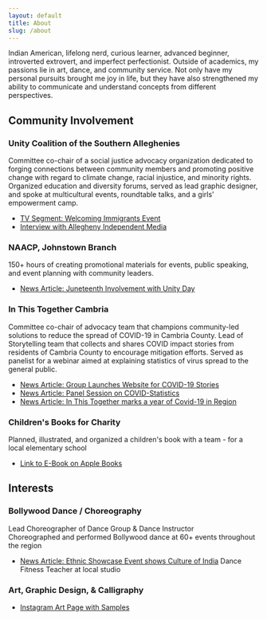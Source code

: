 ```yaml
---
layout: default
title: About
slug: /about
---
```


Indian American, lifelong nerd, curious learner, advanced beginner, introverted extrovert, and imperfect perfectionist. Outside of academics, my passions lie in art, dance, and community service. Not only have my personal pursuits brought me joy in life, but they have also strengthened my ability to communicate and understand concepts from different perspectives. 

## <b> Community Involvement </b>
### Unity Coalition of the Southern Alleghenies
Committee co-chair of a social justice advocacy organization dedicated to forging connections between community members and promoting positive change with regard to climate change, racial injustice, and minority rights. Organized education and diversity forums, served as lead graphic designer, and spoke at multicultural events, roundtable talks, and a girls’ empowerment camp. <br />
* [TV Segment: Welcoming Immigrants Event](https://wjactv.com/news/local/welcoming-johnstown-event-held-to-showcase-culture-and-accept-immigrants)
* [Interview with Allegheny Independent Media](https://alleghenyindependent.media/2023/02/03/rachel-allen-and-tulsi-shrivastava-of-the-unity-coalition-of-the-southern-alleghenies/)
  
### NAACP, Johnstown Branch
150+ hours of creating promotional materials for events, public speaking, and event planning with community leaders. <br />
* [News Article: Juneteenth Involvement with Unity Day](https://www.tribdem.com/news/juneteenth-in-johnstown-come-alive-with-the-community-unity-day-celebration-focuses-on-togetherness-culture/article_0ffedca8-0b71-11ee-b97c-ab42b239f205.html)

### In This Together Cambria
Committee co-chair of advocacy team that champions community-led solutions to reduce the spread of COVID-19 in Cambria County. Lead of Storytelling team that collects and shares COVID impact stories from residents of Cambria County to encourage mitigation efforts. Served as panelist for a webinar aimed at explaining statistics of virus spread to the general public.  <br />
* [News Article: Group Launches Website for COVID-19 Stories](https://www.tribdem.com/coronavirus/group-launches-website-for-sharing-personal-stories-of-covid-19-s-impact/article_9f6f5b48-3fee-11eb-bacb-e3dcc006505c.html)
* [News Article: Panel Session on COVID-Statistics](https://www.tribdem.com/coronavirus/experts-at-forum-numbers-don-t-lie-on-covid-19-data/article_40f19100-605d-11eb-8870-e3e9b910ac2d.html)
* [News Article: In This Together marks a year of Covid-19 in Region](https://www.tribdem.com/coronavirus/in-this-together-virtual-session-will-mark-a-year-of-covid-19-in-region/article_9cb07b82-8fd3-11eb-8cda-7f7d10aa7ca1.html)

### Children's Books for Charity
Planned, illustrated, and organized a children's book with a team - for a local elementary school
* [Link to E-Book on Apple Books](https://books.apple.com/us/book/wesleys-song/id1138920836)

## <b> Interests </b> <br />
### Bollywood Dance / Choreography <br />
Lead Choreographer of Dance Group & Dance Instructor <br />
Choreographed and performed Bollywood dance at 60+ events throughout the region <br />
* [News Article: Ethnic Showcase Event shows Culture of India](https://www.tribdem.com/community/ethnic-alternative-mini-festival-will-showcase-tastes-culture-of-india/article_eef18c7b-3416-5139-ac6a-11876444b5a9.html)
Dance Fitness Teacher at local studio 

### Art, Graphic Design, & Calligraphy <br />
* [Instagram Art Page with Samples](https://www.tribdem.com/community/ethnic-alternative-mini-festival-will-showcase-tastes-culture-of-india/article_eef18c7b-3416-5139-ac6a-11876444b5a9.html)


<br />
